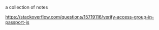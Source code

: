 a collection of notes

https://stackoverflow.com/questions/15719116/verify-access-group-in-passport-js
